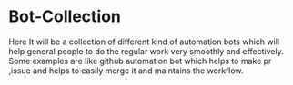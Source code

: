# Bot-Collection
Here It will be a collection of different kind of automation bots which will help general people to do the regular work very smoothly and effectively.
Some examples are like github automation bot which helps to make pr ,issue and helps to easily merge it and maintains the workflow.
